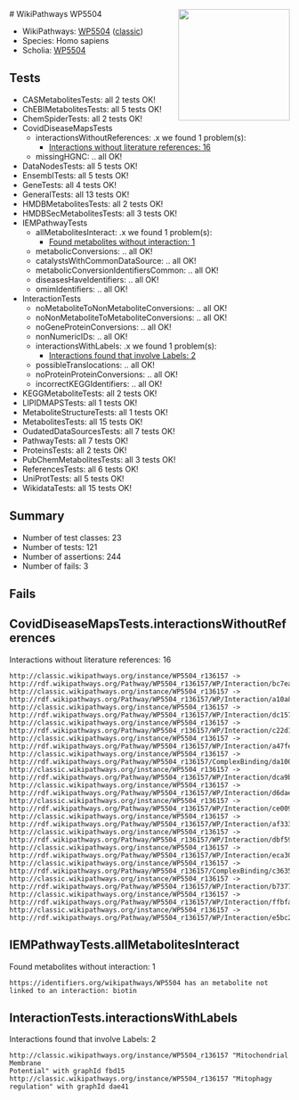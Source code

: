 <img style="float: right; width: 200px" src="https://cms-assets.nporadio.nl/npo3fm/NPO-Serious-Request-Logo-Groen-Ik-Steun-RGB.png" />
# WikiPathways WP5504

* WikiPathways: [WP5504](https://wikipathways.org/pathways/WP5504) ([classic](https://classic.wikipathways.org/instance/WP5504))
* Species: Homo sapiens
* Scholia: [WP5504](https://scholia.toolforge.org/wikipathways/WP5504)
## Tests
* CASMetabolitesTests: all 2 tests OK!
* ChEBIMetabolitesTests: all 5 tests OK!
* ChemSpiderTests: all 2 tests OK!
* CovidDiseaseMapsTests
    * interactionsWithoutReferences: .x we found 1 problem(s):
        * [Interactions without literature references: 16](#9701cce7)
    * missingHGNC: .. all OK!
* DataNodesTests: all 5 tests OK!
* EnsemblTests: all 5 tests OK!
* GeneTests: all 4 tests OK!
* GeneralTests: all 13 tests OK!
* HMDBMetabolitesTests: all 2 tests OK!
* HMDBSecMetabolitesTests: all 3 tests OK!
* IEMPathwayTests
    * allMetabolitesInteract: .x we found 1 problem(s):
        * [Found metabolites without interaction: 1](#2bc2e7ec)
    * metabolicConversions: .. all OK!
    * catalystsWithCommonDataSource: .. all OK!
    * metabolicConversionIdentifiersCommon: .. all OK!
    * diseasesHaveIdentifiers: .. all OK!
    * omimIdentifiers: .. all OK!
* InteractionTests
    * noMetaboliteToNonMetaboliteConversions: .. all OK!
    * noNonMetaboliteToMetaboliteConversions: .. all OK!
    * noGeneProteinConversions: .. all OK!
    * nonNumericIDs: .. all OK!
    * interactionsWithLabels: .x we found 1 problem(s):
        * [Interactions found that involve Labels: 2](#630d2679)
    * possibleTranslocations: .. all OK!
    * noProteinProteinConversions: .. all OK!
    * incorrectKEGGIdentifiers: .. all OK!
* KEGGMetaboliteTests: all 2 tests OK!
* LIPIDMAPSTests: all 1 tests OK!
* MetaboliteStructureTests: all 1 tests OK!
* MetabolitesTests: all 15 tests OK!
* OudatedDataSourcesTests: all 7 tests OK!
* PathwayTests: all 7 tests OK!
* ProteinsTests: all 2 tests OK!
* PubChemMetabolitesTests: all 3 tests OK!
* ReferencesTests: all 6 tests OK!
* UniProtTests: all 5 tests OK!
* WikidataTests: all 15 tests OK!


## Summary

* Number of test classes: 23
* Number of tests: 121
* Number of assertions: 244
* Number of fails: 3

## Fails

<a name="9701cce7" />

## CovidDiseaseMapsTests.interactionsWithoutReferences

Interactions without literature references: 16
```
http://classic.wikipathways.org/instance/WP5504_r136157 -> http://rdf.wikipathways.org/Pathway/WP5504_r136157/WP/Interaction/bc7ea
http://classic.wikipathways.org/instance/WP5504_r136157 -> http://rdf.wikipathways.org/Pathway/WP5504_r136157/WP/Interaction/a10a8
http://classic.wikipathways.org/instance/WP5504_r136157 -> http://rdf.wikipathways.org/Pathway/WP5504_r136157/WP/Interaction/dc157
http://classic.wikipathways.org/instance/WP5504_r136157 -> http://rdf.wikipathways.org/Pathway/WP5504_r136157/WP/Interaction/c22d1
http://classic.wikipathways.org/instance/WP5504_r136157 -> http://rdf.wikipathways.org/Pathway/WP5504_r136157/WP/Interaction/a47fe
http://classic.wikipathways.org/instance/WP5504_r136157 -> http://rdf.wikipathways.org/Pathway/WP5504_r136157/ComplexBinding/da100
http://classic.wikipathways.org/instance/WP5504_r136157 -> http://rdf.wikipathways.org/Pathway/WP5504_r136157/WP/Interaction/dca9b
http://classic.wikipathways.org/instance/WP5504_r136157 -> http://rdf.wikipathways.org/Pathway/WP5504_r136157/WP/Interaction/d6dae
http://classic.wikipathways.org/instance/WP5504_r136157 -> http://rdf.wikipathways.org/Pathway/WP5504_r136157/WP/Interaction/ce009
http://classic.wikipathways.org/instance/WP5504_r136157 -> http://rdf.wikipathways.org/Pathway/WP5504_r136157/WP/Interaction/af333
http://classic.wikipathways.org/instance/WP5504_r136157 -> http://rdf.wikipathways.org/Pathway/WP5504_r136157/WP/Interaction/dbf59
http://classic.wikipathways.org/instance/WP5504_r136157 -> http://rdf.wikipathways.org/Pathway/WP5504_r136157/WP/Interaction/eca30
http://classic.wikipathways.org/instance/WP5504_r136157 -> http://rdf.wikipathways.org/Pathway/WP5504_r136157/ComplexBinding/c3635
http://classic.wikipathways.org/instance/WP5504_r136157 -> http://rdf.wikipathways.org/Pathway/WP5504_r136157/WP/Interaction/b7377
http://classic.wikipathways.org/instance/WP5504_r136157 -> http://rdf.wikipathways.org/Pathway/WP5504_r136157/WP/Interaction/ffbfa
http://classic.wikipathways.org/instance/WP5504_r136157 -> http://rdf.wikipathways.org/Pathway/WP5504_r136157/WP/Interaction/e5bc2
```

<a name="2bc2e7ec" />

## IEMPathwayTests.allMetabolitesInteract

Found metabolites without interaction: 1
```
https://identifiers.org/wikipathways/WP5504 has an metabolite not linked to an interaction: biotin
```

<a name="630d2679" />

## InteractionTests.interactionsWithLabels

Interactions found that involve Labels: 2
```
http://classic.wikipathways.org/instance/WP5504_r136157 "Mitochondrial
Membrane
Potential" with graphId fbd15
http://classic.wikipathways.org/instance/WP5504_r136157 "Mitophagy
regulation" with graphId dae41
```

